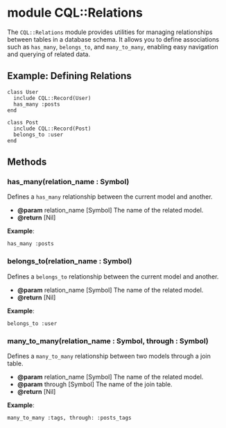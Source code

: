 # module CQL::Relations

The `CQL::Relations` module provides utilities for managing relationships between tables in a database schema. It allows you to define associations such as `has_many`, `belongs_to`, and `many_to_many`, enabling easy navigation and querying of related data.

## Example: Defining Relations

```crystal
class User
  include CQL::Record(User)
  has_many :posts
end

class Post
  include CQL::Record(Post)
  belongs_to :user
end
```

## Methods

### has\_many(relation\_name : Symbol)

Defines a `has_many` relationship between the current model and another.

* **@param** relation\_name \[Symbol] The name of the related model.
* **@return** \[Nil]

**Example**:

```crystal
has_many :posts
```

### belongs\_to(relation\_name : Symbol)

Defines a `belongs_to` relationship between the current model and another.

* **@param** relation\_name \[Symbol] The name of the related model.
* **@return** \[Nil]

**Example**:

```crystal
belongs_to :user
```

### many\_to\_many(relation\_name : Symbol, through : Symbol)

Defines a `many_to_many` relationship between two models through a join table.

* **@param** relation\_name \[Symbol] The name of the related model.
* **@param** through \[Symbol] The name of the join table.
* **@return** \[Nil]

**Example**:

```crystal
many_to_many :tags, through: :posts_tags
```
